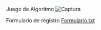 Juego de Algoritmo 
![Captura](https://user-images.githubusercontent.com/116219412/206067699-6792c832-d501-4829-b9f0-de40c16b7943.PNG)

Formulario de  registro
[Formulario.txt](https://github.com/Dhles97/core-code-challenges-/files/10172467/Formulario.txt)
